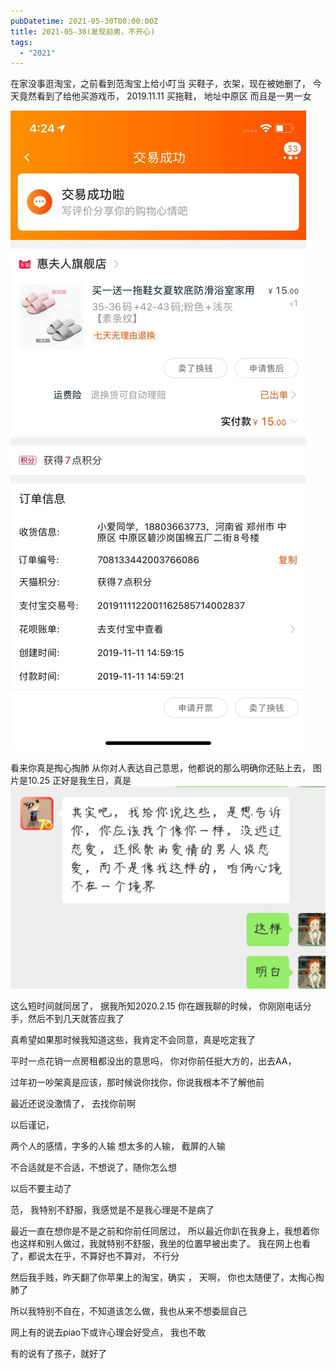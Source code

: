 ```yaml
---
pubDatetime: 2021-05-30T00:00:00Z
title: 2021-05-30(发现前男，不开心)
tags:
  - "2021"
---
```


在家没事逛淘宝，之前看到范淘宝上给小叮当 买鞋子，衣架，现在被她删了，
今天竟然看到了给他买游戏币， 2019.11.11 买拖鞋， 地址中原区
而且是一男一女

![4b6caae742157a2fce6cef92a6fe7ed.jpg](../../img/6904315-224d9bc42f96d4d4.jpg)

看来你真是掏心掏肺
从你对人表达自己意思，他都说的那么明确你还贴上去， 图片是10.25 正好是我生日，真是
![a2f2b952bdb6476f4bb2584b4691f97.jpg](../../img/6904315-d3ff9c62a75b0827.jpg)

这么短时间就同居了， 据我所知2020.2.15 你在跟我聊的时候， 你刚刚电话分手，然后不到几天就答应我了

真希望如果那时候我知道这些，我肯定不会同意，真是吃定我了

平时一点花销一点房租都没出的意思吗， 你对你前任挺大方的，出去AA，

过年初一吵架真是应该，那时候说你找你，你说我根本不了解他前

最近还说没激情了， 去找你前啊

以后谨记，

两个人的感情，字多的人输
想太多的人输， 截屏的人输

不合适就是不合适，不想说了，随你怎么想

以后不要主动了

范， 我特别不舒服，我感觉是不是我心理是不是病了

最近一直在想你是不是之前和你前任同居过， 所以最近你趴在我身上，我想着你也这样和别人做过，我就特别不舒服，我坐的位置早被出卖了。 我在网上也看了，都说太在乎，不算好也不算对，
不行分

然后我手贱，昨天翻了你苹果上的淘宝，确实 ， 天啊， 你也太随便了，太掏心掏肺了

所以我特别不自在，不知道该怎么做，我也从来不想委屈自己

网上有的说去piao下或许心理会好受点， 我也不敢

有的说有了孩子，就好了
